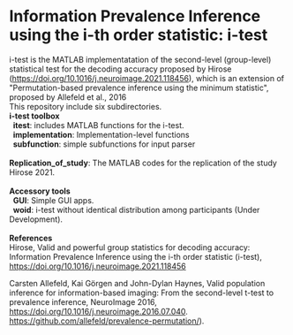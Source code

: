 # Information Prevalence Inference using the i-th order statistic: i-test
i-test is the MATLAB implementatation of the second-level (group-level) statistical test for the decoding accuracy proposed by Hirose (https://doi.org/10.1016/j.neuroimage.2021.118456), which is an extension of "Permutation-based prevalence inference using the minimum statistic", proposed by Allefeld et al., 2016<br>
This repository include six subdirectories.<br>
<b>i-test toolbox</b><br>
&ensp;<b>itest</b>: includes MATLAB functions for the i-test.<br>
&ensp;<b>implementation</b>: Implementation-level functions<br>
&ensp;<b>subfunction</b>: simple subfunctions for input parser<br>
<br>
<b> Replication_of_study</b>: The MATLAB codes for the replication of the study Hirose 2021.<br>
<br>
<b>Accessory tools</b><br>
&ensp;<b>GUI</b>: Simple GUI apps.<br>
&ensp;<b>woid</b>: i-test without identical distribution among participants (Under Development).<br>
<br>
<b>References</b><br>
Hirose, Valid and powerful group statistics for decoding accuracy: Information Prevalence Inference using the i-th order statistic (i-test), https://doi.org/10.1016/j.neuroimage.2021.118456<br>

Carsten Allefeld, Kai Görgen and John-Dylan Haynes, Valid population inference for information-based imaging: From the second-level t-test to prevalence inference, NeuroImage 2016, https://doi.org/10.1016/j.neuroimage.2016.07.040. https://github.com/allefeld/prevalence-permutation/).
